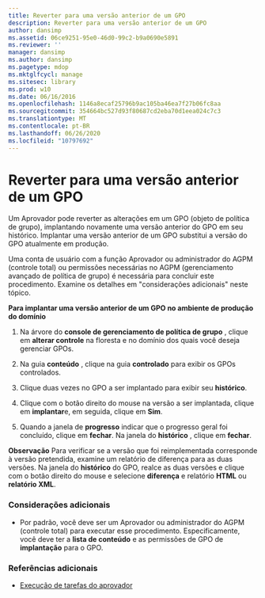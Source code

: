 ```yaml
---
title: Reverter para uma versão anterior de um GPO
description: Reverter para uma versão anterior de um GPO
author: dansimp
ms.assetid: 06ce9251-95e0-46d0-99c2-b9a0690e5891
ms.reviewer: ''
manager: dansimp
ms.author: dansimp
ms.pagetype: mdop
ms.mktglfcycl: manage
ms.sitesec: library
ms.prod: w10
ms.date: 06/16/2016
ms.openlocfilehash: 1146a8ecaf25796b9ac105ba46ea7f27b06fc8aa
ms.sourcegitcommit: 354664bc527d93f80687cd2eba70d1eea024c7c3
ms.translationtype: MT
ms.contentlocale: pt-BR
ms.lasthandoff: 06/26/2020
ms.locfileid: "10797692"
---
```

# Reverter para uma versão anterior de um GPO


Um Aprovador pode reverter as alterações em um GPO (objeto de política de grupo), implantando novamente uma versão anterior do GPO em seu histórico. Implantar uma versão anterior de um GPO substitui a versão do GPO atualmente em produção.

Uma conta de usuário com a função Aprovador ou administrador do AGPM (controle total) ou permissões necessárias no AGPM (gerenciamento avançado de política de grupo) é necessária para concluir este procedimento. Examine os detalhes em "considerações adicionais" neste tópico.

**Para implantar uma versão anterior de um GPO no ambiente de produção do domínio**

1.  Na árvore do **console de gerenciamento de política de grupo** , clique em **alterar controle** na floresta e no domínio dos quais você deseja gerenciar GPOs.

2.  Na guia **conteúdo** , clique na guia **controlado** para exibir os GPOs controlados.

3.  Clique duas vezes no GPO a ser implantado para exibir seu **histórico**.

4.  Clique com o botão direito do mouse na versão a ser implantada, clique em **implantar**e, em seguida, clique em **Sim**.

5.  Quando a janela de **progresso** indicar que o progresso geral foi concluído, clique em **fechar**. Na janela do **histórico** , clique em **fechar**.

**Observação**  Para verificar se a versão que foi reimplementada corresponde à versão pretendida, examine um relatório de diferença para as duas versões. Na janela do **histórico** do GPO, realce as duas versões e clique com o botão direito do mouse e selecione **diferença** e relatório **HTML** ou **relatório XML**.

 

### Considerações adicionais

-   Por padrão, você deve ser um Aprovador ou administrador do AGPM (controle total) para executar esse procedimento. Especificamente, você deve ter a **lista de conteúdo** e as permissões de GPO de **implantação** para o GPO.

### Referências adicionais

-   [Execução de tarefas do aprovador](performing-approver-tasks-agpm40.md)

 

 





